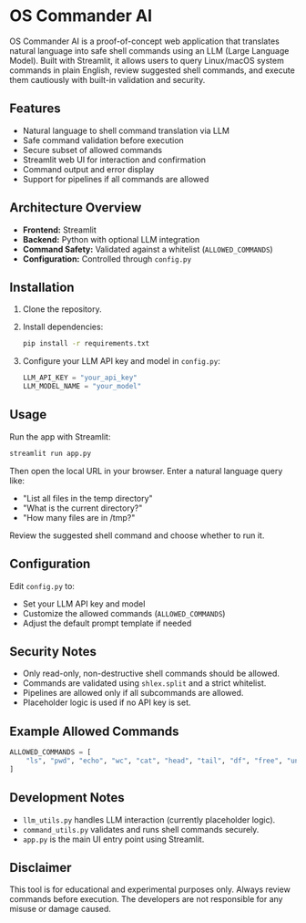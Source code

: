 # OS Commander AI

OS Commander AI is a proof-of-concept web application that translates natural language into safe shell commands using an LLM (Large Language Model). Built with Streamlit, it allows users to query Linux/macOS system commands in plain English, review suggested shell commands, and execute them cautiously with built-in validation and security.

## Features

- Natural language to shell command translation via LLM
- Safe command validation before execution
- Secure subset of allowed commands
- Streamlit web UI for interaction and confirmation
- Command output and error display
- Support for pipelines if all commands are allowed

## Architecture Overview

- **Frontend:** Streamlit
- **Backend:** Python with optional LLM integration
- **Command Safety:** Validated against a whitelist (`ALLOWED_COMMANDS`)
- **Configuration:** Controlled through `config.py`

## Installation

1. Clone the repository.

2. Install dependencies:
   ```bash
   pip install -r requirements.txt
   ```

3. Configure your LLM API key and model in `config.py`:
   ```python
   LLM_API_KEY = "your_api_key"
   LLM_MODEL_NAME = "your_model"
   ```

## Usage

Run the app with Streamlit:
```bash
streamlit run app.py
```

Then open the local URL in your browser. Enter a natural language query like:

- "List all files in the temp directory"
- "What is the current directory?"
- "How many files are in /tmp?"

Review the suggested shell command and choose whether to run it.

## Configuration

Edit `config.py` to:

- Set your LLM API key and model
- Customize the allowed commands (`ALLOWED_COMMANDS`)
- Adjust the default prompt template if needed

## Security Notes

- Only read-only, non-destructive shell commands should be allowed.
- Commands are validated using `shlex.split` and a strict whitelist.
- Pipelines are allowed only if all subcommands are allowed.
- Placeholder logic is used if no API key is set.

## Example Allowed Commands

```python
ALLOWED_COMMANDS = [
    "ls", "pwd", "echo", "wc", "cat", "head", "tail", "df", "free", "uname", "date"
]
```

## Development Notes

- `llm_utils.py` handles LLM interaction (currently placeholder logic).
- `command_utils.py` validates and runs shell commands securely.
- `app.py` is the main UI entry point using Streamlit.

## Disclaimer

This tool is for educational and experimental purposes only. Always review commands before execution. The developers are not responsible for any misuse or damage caused.
